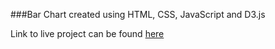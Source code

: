 ###Bar Chart created using HTML, CSS, JavaScript and D3.js

Link to live project can be found [here](https://codepen.io/sourabbanka22/full/yLYBvvQ)